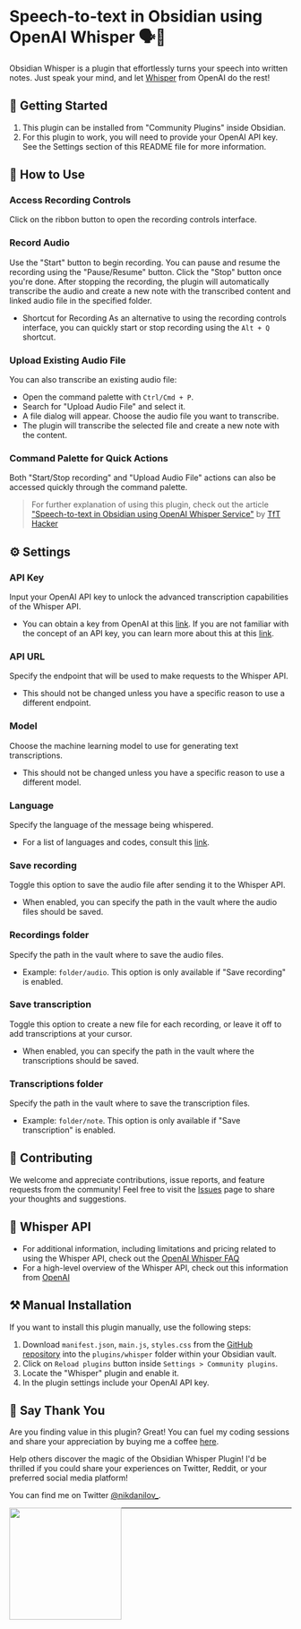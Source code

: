 # Speech-to-text in Obsidian using OpenAI Whisper 🗣️📝

Obsidian Whisper is a plugin that effortlessly turns your speech into written notes. Just speak your mind, and let [Whisper](https://openai.com/research/whisper) from OpenAI do the rest!

## 🚀 Getting Started

1. This plugin can be installed from "Community Plugins" inside Obsidian.
2. For this plugin to work, you will need to provide your OpenAI API key. See the Settings section of this README file for more information.

## 🎯 How to Use

### Access Recording Controls
Click on the ribbon button to open the recording controls interface.

### Record Audio
Use the "Start" button to begin recording. You can pause and resume the recording using the "Pause/Resume" button. Click the "Stop" button once you're done. After stopping the recording, the plugin will automatically transcribe the audio and create a new note with the transcribed content and linked audio file in the specified folder.

* Shortcut for Recording
As an alternative to using the recording controls interface, you can quickly start or stop recording using the `Alt + Q` shortcut.

### Upload Existing Audio File
You can also transcribe an existing audio file:
- Open the command palette with `Ctrl/Cmd + P`.
- Search for "Upload Audio File" and select it.
- A file dialog will appear. Choose the audio file you want to transcribe.
- The plugin will transcribe the selected file and create a new note with the content.

### Command Palette for Quick Actions
Both "Start/Stop recording" and "Upload Audio File" actions can also be accessed quickly through the command palette.

> For further explanation of using this plugin, check out the article ["Speech-to-text in Obsidian using OpenAI Whisper Service"](https://tfthacker.medium.com/speech-to-text-in-obsidian-using-openai-whisper-service-7b2843bf8d64) by [TfT Hacker](https://twitter.com/tfthacker)

## ⚙️ Settings

### API Key
Input your OpenAI API key to unlock the advanced transcription capabilities of the Whisper API.
- You can obtain a key from OpenAI at this [link](https://platform.openai.com/overview). If you are not familiar with the concept of an API key, you can learn more about this at this [link](https://tfthacker.medium.com/how-to-get-your-own-api-key-for-using-openai-chatgpt-in-obsidian-41b7dd71f8d3).

### API URL
Specify the endpoint that will be used to make requests to the Whisper API.
- This should not be changed unless you have a specific reason to use a different endpoint.

### Model
Choose the machine learning model to use for generating text transcriptions.
- This should not be changed unless you have a specific reason to use a different model.

### Language
Specify the language of the message being whispered.
- For a list of languages and codes, consult this [link](https://github.com/openai/whisper/blob/main/whisper/tokenizer.py).

### Save recording
Toggle this option to save the audio file after sending it to the Whisper API.
- When enabled, you can specify the path in the vault where the audio files should be saved.

### Recordings folder
Specify the path in the vault where to save the audio files.
- Example: `folder/audio`. This option is only available if "Save recording" is enabled.

### Save transcription
Toggle this option to create a new file for each recording, or leave it off to add transcriptions at your cursor.
- When enabled, you can specify the path in the vault where the transcriptions should be saved.

### Transcriptions folder
Specify the path in the vault where to save the transcription files.
- Example: `folder/note`. This option is only available if "Save transcription" is enabled.


## 🤝 Contributing

We welcome and appreciate contributions, issue reports, and feature requests from the community! Feel free to visit the [Issues](https://github.com/nikdanilov/whisper-obsidian-plugin/issues) page to share your thoughts and suggestions.

## 💬 Whisper API

-   For additional information, including limitations and pricing related to using the Whisper API, check out the [OpenAI Whisper FAQ](https://help.openai.com/en/articles/7031512-whisper-api-faq)
-   For a high-level overview of the Whisper API, check out this information from [OpenAI](https://openai.com/research/whisper)

## ⚒️ Manual Installation

If you want to install this plugin manually, use the following steps:

1. Download `manifest.json`, `main.js`, `styles.css` from the [GitHub repository](https://github.com/nikdanilov/whisper-obsidian-plugin/releases) into the `plugins/whisper` folder within your Obsidian vault.
2. Click on `Reload plugins` button inside `Settings > Community plugins`.
3. Locate the "Whisper" plugin and enable it.
4. In the plugin settings include your OpenAI API key.

## 🤩 Say Thank You

Are you finding value in this plugin? Great! You can fuel my coding sessions and share your appreciation by buying me a coffee [here](https://ko-fi.com/nikdanilov).

Help others discover the magic of the Obsidian Whisper Plugin! I'd be thrilled if you could share your experiences on Twitter, Reddit, or your preferred social media platform!

You can find me on Twitter [@nikdanilov_](https://twitter.com/nikdanilov_).

[<img style="float:left" src="https://user-images.githubusercontent.com/14358394/115450238-f39e8100-a21b-11eb-89d0-fa4b82cdbce8.png" width="200">](https://ko-fi.com/nikdanilov)

---
